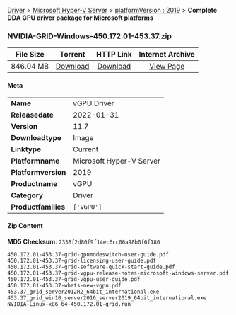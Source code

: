 
[Driver](/README.md)  >  [Microsoft Hyper-V Server](/index/Driver/Microsoft_Hyper-V_Server.md)  >  [platformVersion : 2019](/index/Driver/Microsoft_Hyper-V_Server/2019.md)  >  **Complete DDA GPU driver package for Microsoft platforms**


### NVIDIA-GRID-Windows-450.172.01-453.37.zip

| **File Size** | **Torrent**  | **HTTP Link** | **Internet Archive** |
|:-------------:|:------------:|:-------------:|:--------------------:|
| 846.04 MB |  [Download](https://archive.org/download/nvgpu_NVIDIA-GRID-Windows-450.172.01-453.37.zip_obx9fbup/nvgpu_NVIDIA-GRID-Windows-450.172.01-453.37.zip_obx9fbup_archive.torrent)       | [Download](https://archive.org/compress/nvgpu_NVIDIA-GRID-Windows-450.172.01-453.37.zip_obx9fbup) | [View Page](https://archive.org/details/nvgpu_NVIDIA-GRID-Windows-450.172.01-453.37.zip_obx9fbup)       |

#### Meta

<table>
<tr><td><strong>Name</strong></td><td>vGPU Driver</td></tr>
<tr><td><strong>Releasedate</strong></td><td>2022-01-31</td></tr>
<tr><td><strong>Version</strong></td><td>11.7</td></tr>
<tr><td><strong>Downloadtype</strong></td><td>Image</td></tr>
<tr><td><strong>Linktype</strong></td><td>Current</td></tr>
<tr><td><strong>Platformname</strong></td><td>Microsoft Hyper-V Server</td></tr>
<tr><td><strong>Platformversion</strong></td><td>2019</td></tr>
<tr><td><strong>Productname</strong></td><td>vGPU</td></tr>
<tr><td><strong>Category</strong></td><td>Driver</td></tr>
<tr><td><strong>Productfamilies</strong></td><td><code>['vGPU']</code></td></tr>
</table>

#### Zip Content

**MD5 Checksum**: `2338f2d80f9f14ec6cc06a98b0f6f180`

```text
450.172.01-453.37-grid-gpumodeswitch-user-guide.pdf
450.172.01-453.37-grid-licensing-user-guide.pdf
450.172.01-453.37-grid-software-quick-start-guide.pdf
450.172.01-453.37-grid-vgpu-release-notes-microsoft-windows-server.pdf
450.172.01-453.37-grid-vgpu-user-guide.pdf
450.172.01-453.37-whats-new-vgpu.pdf
453.37_grid_server2012R2_64bit_international.exe
453.37_grid_win10_server2016_server2019_64bit_international.exe
NVIDIA-Linux-x86_64-450.172.01-grid.run
```